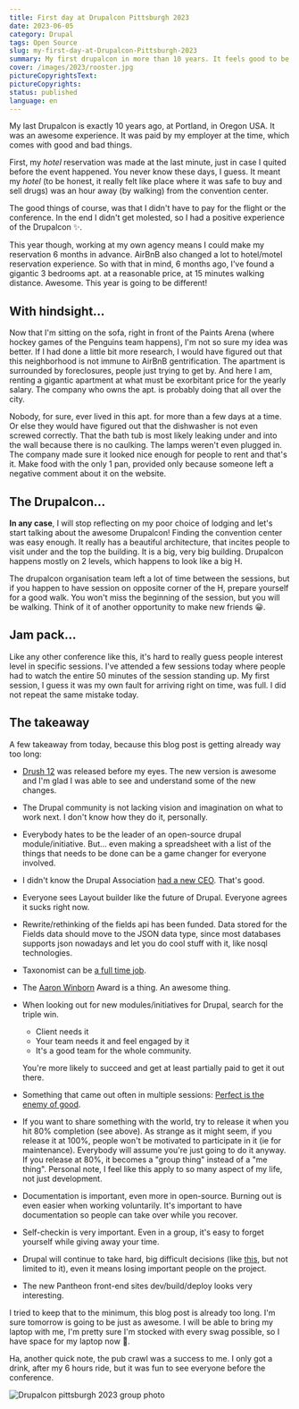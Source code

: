 ```yaml
---
title: First day at Drupalcon Pittsburgh 2023
date: 2023-06-05
category: Drupal
tags: Open Source
slug: my-first-day-at-Drupalcon-Pittsburgh-2023
summary: My first drupalcon in more than 10 years. It feels good to be back after this hiatus.
cover: /images/2023/rooster.jpg
pictureCopyrightsText:
pictureCopyrights: 
status: published
language: en
---
```


My last Drupalcon is exactly 10 years ago, at Portland, in Oregon USA. It was an awesome experience. It was paid by my employer at the time, which comes with good and bad things.

First, my _hotel_ reservation was made at the last minute, just in case I quited before the event happened. You never know these days, I guess. It meant my
_hotel_ (to be honest, it really felt like place where it was safe to buy and sell drugs) was an hour away (by walking) from the convention center.

The good things of course, was that I didn't have to pay for the flight or the conference. In the end I didn't get molested, so I had a positive experience of the Drupalcon ✨.

This year though, working at my own agency means I could make my reservation 6 months in advance. AirBnB also changed a lot to hotel/motel reservation experience.
So with that in mind, 6 months ago, I've found a gigantic 3 bedrooms apt. at a reasonable price, at 15 minutes walking distance. Awesome. This year is going to be different!

With hindsight...
----

Now that I'm sitting on the sofa, right in front of the Paints Arena (where hockey games of the Penguins team happens), I'm not so sure my idea was better. If I had done a little 
bit more research, I would have figured out that this neighborhood is not immune to AirBnB gentrification. The apartment is surrounded by foreclosures, people just trying to get by.
And here I am, renting a gigantic apartment at what must be exorbitant price for the yearly salary. The company who owns the apt. is probably doing that all over the city.

Nobody, for sure, ever lived in this apt. for more than a few days at a time. Or else they would have figured out that the dishwasher is not even screwed correctly. That the bath tub is
most likely leaking under and into the wall because there is no caulking. The lamps weren't even plugged in. The company made sure it looked nice enough for people to rent and that's it.
Make food with the only 1 pan, provided only because someone left a negative comment about it on the website.

The Drupalcon...
----

**In any case**, I will stop reflecting on my poor choice of lodging and let's start talking about the awesome Drupalcon!
Finding the convention center was easy enough. It really has a beautiful architecture, that incites people to visit under and the top the building.
It is a big, very big building. Drupalcon happens mostly on 2 levels, which happens to look like a big H.

The drupalcon organisation team left a lot of time between the sessions, but if you happen to have session on opposite corner
of the H, prepare yourself for a good walk. You won't miss the beginning of the session, but you will be walking. Think of it of another opportunity to make new friends 😀.

Jam pack...
----

Like any other conference like this, it's hard to really guess people interest level in specific sessions. I've attended a few sessions today where people had to watch the entire 50 minutes of the session standing up.
My first session, I guess it was my own fault for arriving right on time, was full. I did not repeat the same mistake today.

The takeaway
-----

A few takeaway from today, because this blog post is getting already way too long:
- [Drush 12](https://www.drush.org/12.x/) was released before my eyes. The new version is awesome and I'm glad I was able to see and understand some of the new changes.
- The Drupal community is not lacking vision and imagination on what to work next. I don't know how they do it, personally. 
- Everybody hates to be the leader of an open-source drupal module/initiative. But... even making a spreadsheet with a list of the things that needs to be done can be a game changer for everyone involved.
- I didn't know the Drupal Association [had a new CEO](https://www.drupal.org/association/blog/drupal-association-hires-tim-doyle-as-ceo). That's good.
- Everyone sees Layout builder like the future of Drupal. Everyone agrees it sucks right now.
- Rewrite/rethinking of the fields api has been funded. Data stored for the Fields data should move to the JSON data type, since most databases supports json nowadays and let you do cool stuff with it, like nosql technologies.
- Taxonomist can be [a full time job](https://sessionize.com/michele-ann-jenkins).
- The [Aaron Winborn](https://www.drupal.org/community/cwg/aaron-winborn-award) Award is a thing. An awesome thing.
- When looking out for new modules/initiatives for Drupal, search for the triple win.
  - Client needs it
  - Your team needs it and feel engaged by it
  - It's a good team for the whole community.
  
  You're more likely to succeed and get at least partially paid to get it out there.
- Something that came out often in multiple sessions: [Perfect is the enemy of good](https://en.wikipedia.org/wiki/Perfect_is_the_enemy_of_good#Further_reading).
- If you want to share something with the world, try to release it when you hit 80% completion (see above).
  As strange as it might seem, if you release it at 100%, people won't be motivated to participate in it (ie for maintenance). Everybody will assume you're just going to do it anyway.
  If you release at 80%, it becomes a "group thing" instead of a "me thing". Personal note, I feel like this apply to so many aspect of my life, not just development.
- Documentation is important, even more in open-source. Burning out is even easier when working voluntarily. It's important to have documentation so people can take over while you recover.
- Self-checkin is very important. Even in a group, it's easy to forget yourself while giving away your time.
- Drupal will continue to take hard, big difficult decisions (like [this](https://www.drupal.org/association/supporters/blog/why-we-use-symfony), but not limited to it), even it means losing important people on the project.
- The new Pantheon front-end sites dev/build/deploy looks very interesting.

I tried to keep that to the minimum, this blog post is already too long. I'm sure tomorrow is going to be just as awesome. I will be able to bring my laptop with me, I'm pretty sure I'm stocked with every
swag possible, so I have space for my laptop now 🎉.

Ha, another quick note, the pub crawl was a success to me. I only got a drink, after my 6 hours ride, but it was fun to see everyone before the conference.

![Drupalcon pittsburgh 2023 group photo](/images/2023/group-photo.jpg)
